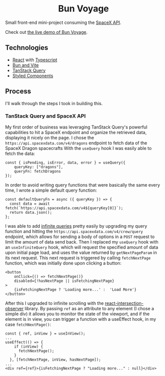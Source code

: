 <h1 align="center">
    Bun Voyage
</h1>

Small front-end mini-project consuming the [SpaceX API](https://github.com/r-spacex/SpaceX-API).

Check out [the live demo of Bun Voyage](https://reyes-dev.github.io/bun-voyage/).

## Technologies

- [React](https://react.dev/) with [Typescript](https://www.typescriptlang.org/)
- [Bun and Vite](https://bun.sh/guides/ecosystem/vite)
- [TanStack Query](https://tanstack.com/query/latest)
- [Styled Components](https://styled-components.com/)

## Process

I'll walk through the steps I took in building this.

### TanStack Query and SpaceX API

My first order of business was leveraging TanStack Query's powerful capabilities to
hit a SpaceX endpoint and organize the retrieved data, displaying it nicely on the page.
I chose the `https://api.spacexdata.com/v4/dragons` endpoint to fetch data of the SpaceX Dragon spacecrafts
With the `useQuery` hook I was easily able to fetch the data:

```
const { isPending, isError, data, error } = useQuery({
    queryKey: ["dragons"],
    queryFn: fetchDragons
});
```

In order to avoid writing query functions that were basically the same every time,
I wrote a simple default query function:

```
const defaultQueryFn = async ({ queryKey }) => {
  const data = await fetch(`https://api.spacexdata.com/v4${queryKey[0]}`);
  return data.json();
};
```

I was able to add [infinite queries](https://tanstack.com/query/latest/docs/react/guides/infinite-queries)
pretty easily by upgrading my query function and hitting the `https://api.spacexdata.com/v4/crew/query` endpoint,
which allows for sending a body of options in a `POST` request to limit the amount of data send back.
Then I replaced my `useQuery` hook with an `useInfiniteQuery` hook, which will request the specified amount of
data upon initial page load, and uses the value returned by `getNextPageParam` in its next request.
This next request is triggered by calling `fetchNextPage` function, which was initially done
upon clicking a button:

```
<button
    onClick={() => fetchNextPage()}
    disabled={!hasNextPage || isFetchingNextPage}
>
    {isFetchingNextPage ? 'Loading more...' :  'Load More'}
</button>
```

After this I upgraded to infinite scrolling with the [react-intersection-observer](https://github.com/thebuilder/react-intersection-observer)
library. By passing `ref` as an attribute to any element (I chose a simple div)
it allows you to monitor the state of the viewport, and if the element is in view,
you can trigger a function with a useEffect hook, in my case `fetchNextPage()`:

```
const { ref, inView } = useInView();
...
useEffect(() => {
    if (inView) {
      fetchNextPage();
    }
  }, [fetchNextPage, inView, hasNextPage]);
...
<div ref={ref}>{isFetchingNextPage ? "Loading more..." : null}</div>
```

